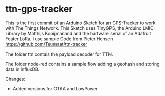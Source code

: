 # ttn-gps-tracker
This is the first commit of an Arduino Sketch for an GPS-Tracker to work with The Things Network.
This Sketch uses TinyGPS, the Arduino LMIC-Library by Matthijs Kooijmanand and the hartware serial of an Adafruit Feater LoRa.
I use sample Code from Pieter Hensen https://github.com/Teumaat/ttn-tracker

The folder ttn contais the payload decoder for TTN.

The folder node-red contains a sample flow adding a geohash and storing data in InfluxDB.

Changes:
- Added versions for OTAA and LowPower
